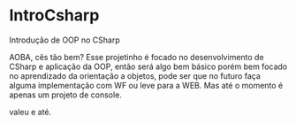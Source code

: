 # IntroCsharp
Introdução de OOP no CSharp

AOBA, cês tão bem?
Esse projetinho é focado no desenvolvimento de CSharp e aplicação da OOP, então será algo bem básico porém bem focado no aprendizado da orientação a objetos, pode ser que no futuro faça alguma implementação com WF ou leve para a WEB. Mas até o momento é apenas um projeto de console.

valeu e até.
